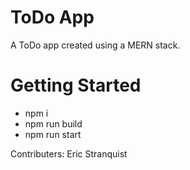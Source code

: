 # ToDo App

A ToDo app created using a MERN stack.

# Getting Started

- npm i
- npm run build
- npm run start

Contributers: Eric Stranquist
